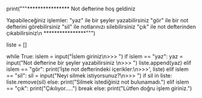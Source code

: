 print("""****************
Not defterine hoş geldiniz

Yapabileceğiniz işlemler: 
"yaz" ile bir şeyler yazabilirsiniz 
"gör" ile bir not defterini görebilirsiniz
"sil" ile notlarınızı silebilirsiniz 
"çık" ile not defterinden çıkabilirsiniz\n
****************""")

liste = []

while True:
    islem = input("İslem giriniz\n>>> ")
    if islem == "yaz":
        yaz = input("Not defterine bir şeyler yazabilirsiniz \n>>> ")
        liste.append(yaz)
    elif islem == "gör":
        print('İşte not defterindeki içerikler:\n>>>', liste)
    elif islem == "sil":
        sil = input("Neyi silmek istiyorsunuz?\n>>> ")
        if sil in liste:
            liste.remove(sil)
        else:
            print("Silmek istediğiniz not bulunamadı.")
    elif islem == "çık":
        print("Çıkılıyor.....")
        break
    else:
        print("Lütfen doğru işlem giriniz.")

